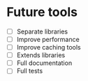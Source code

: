 # Future tools

- [ ] Separate libraries
- [ ] Improve performance
- [ ] Improve caching tools
- [ ] Extends libraries
- [ ] Full documentation
- [ ] Full tests 